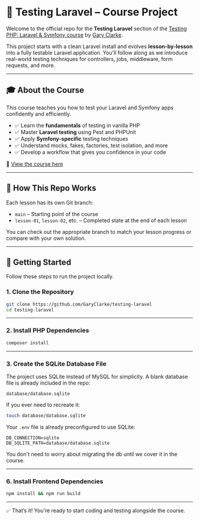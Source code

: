 # 🧪 Testing Laravel – Course Project

Welcome to the official repo for the **Testing Laravel** section of the [Testing PHP: Laravel & Symfony course](https://www.garyclarke.tech/p/testing-php-laravel-symfony) by [Gary Clarke](https://www.garyclarke.tech).

This project starts with a clean Laravel install and evolves **lesson-by-lesson** into a fully testable Laravel application. You'll follow along as we introduce real-world testing techniques for controllers, jobs, middleware, form requests, and more.

---

## 🎓 About the Course

This course teaches you how to test your Laravel and Symfony apps confidently and efficiently.

- ✅ Learn the **fundamentals** of testing in vanilla PHP  
- ✅ Master **Laravel testing** using Pest and PHPUnit  
- ✅ Apply **Symfony-specific** testing techniques  
- ✅ Understand mocks, fakes, factories, test isolation, and more  
- ✅ Develop a workflow that gives you confidence in your code  

📘 [View the course here](https://www.garyclarke.tech/p/testing-php-laravel-symfony)

---

## 🧰 How This Repo Works

Each lesson has its own Git branch:

- `main` – Starting point of the course  
- `lesson-01`, `lesson-02`, etc. – Completed state at the end of each lesson  

You can check out the appropriate branch to match your lesson progress or compare with your own solution.

---

## 🚀 Getting Started

Follow these steps to run the project locally.

### 1. Clone the Repository

```bash
git clone https://github.com/GaryClarke/testing-laravel
cd testing-laravel
````

---

### 2. Install PHP Dependencies

```bash
composer install
```

---

### 3. Create the SQLite Database File

The project uses SQLite instead of MySQL for simplicity. A blank database file is already included in the repo:

```
database/database.sqlite
```

If you ever need to recreate it:

```bash
touch database/database.sqlite
```

Your `.env` file is already preconfigured to use SQLite:

```
DB_CONNECTION=sqlite
DB_SQLITE_PATH=database/database.sqlite
```

You don't need to worry about migrating the db until we cover it in the course.

---

### 6. Install Frontend Dependencies

```bash
npm install && npm run build
```

---

✅ That’s it! You're ready to start coding and testing alongside the course.
